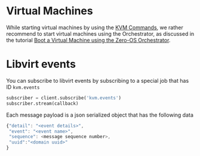 # Virtual Machines

While starting virtual machines by using the [KVM Commands](../interacting/commands/kvm.md), we rather recommend to start virtual machines using the Orchestrator, as discussed in the tutorial [Boot a Virtual Machine using the Zero-OS Orchestrator](https://github.com/zero-os/home/blob/master/docs/tutorials/Boot_VM_using_Orchestrator.md).

# Libvirt events
You can subscribe to libvirt events by subscribing to a special job that has ID `kvm.events`

```python
subscriber = client.subscribe('kvm.events')
subscriber.stream(callback)
```

Each message payload is a json serialized object that has the following data
```javascript
{"detail": "<event details>",
 "event": "<event name>",
 "sequence": <message sequence number>,
 "uuid":"<domain uuid>"
}
```
